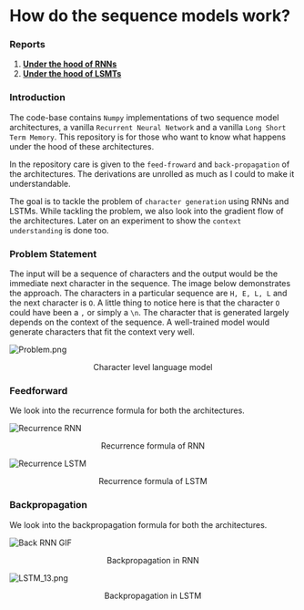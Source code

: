 # How do the sequence models work?

### Reports
1. **[Under the hood of RNNs](http://bit.ly/under_RNN)**
2. **[Under the hood of LSMTs](http://bit.ly/under_LSTM)**

### Introduction

The code-base contains `Numpy` implementations of two sequence model architectures, a vanilla `Recurrent Neural Network` and a vanilla `Long Short Term Memory`. This repository is for those who want to know what happens under the hood of these architectures.

In the repository care is given to the `feed-froward` and `back-propagation` of the architectures. The derivations are unrolled as much as I could to make it understandable.

The goal is to tackle the problem of `character generation` using RNNs and LSTMs. While tackling the problem, we also look into the gradient flow of the architectures. Later on an experiment to show the `context understanding` is done too.

### Problem Statement

The input will be a sequence of characters and the output would be the immediate next character in the sequence. The image below demonstrates the approach. The characters in a particular sequence are `H, E, L, L` and the next character is `O`. A little thing to notice here is that the character `O` could have been a `,` or simply a `\n`. The character that is generated largely depends on the context of the sequence. A well-trained model would generate characters that fit the context very well.

![Problem.png](https://api.wandb.ai/files/authors/images/projects/126026/643ae901.png)

<p align="center">Character level language model</p>

### Feedforward

We look into the recurrence formula for both the architectures.

![Recurrence RNN](https://api.wandb.ai/files/authors/images/projects/126026/982cd0e9.png)

<p align="center">Recurrence formula of RNN</p>

![Recurrence LSTM](https://api.wandb.ai/files/authors/images/projects/126026/d8dc8d9d.png)

<p align="center">Recurrence formula of LSTM</p>

### Backpropagation

We look into the backpropagation formula for both the architectures.

![Back RNN GIF](https://api.wandb.ai/files/authors/images/projects/126026/f27234c0.gif)

<p align="center">Backpropagation in RNN</p>

![LSTM_13.png](https://api.wandb.ai/files/authors/images/projects/126026/5f41651f.png)

<p align="center">Backpropagation in LSTM</p>

